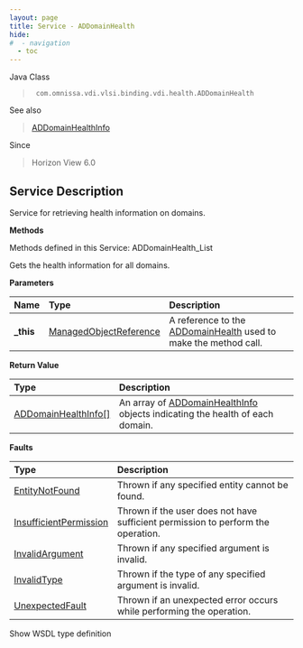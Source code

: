 ```yaml
---
layout: page
title: Service - ADDomainHealth
hide:
#  - navigation
  - toc
---
```








Java Class
> ` com.omnissa.vdi.vlsi.binding.vdi.health.ADDomainHealth`

See also
> [ADDomainHealthInfo](vdi.health.ADDomainHealth.ADDomainHealthInfo.md)

Since
> Horizon View 6.0





## Service Description

Service for retrieving health information on domains.

**Methods**

Methods defined in this Service:
ADDomainHealth_List




Gets the health information for all domains.

**Parameters**

 Name | Type | Description
:---|:---|:---
**_this**| [ManagedObjectReference](vmodl.ManagedObjectReference.md)|  A reference to the [ADDomainHealth](vdi.health.ADDomainHealth.md) used to make the method call.



**Return Value**

Type | Description
:---|:---
[ADDomainHealthInfo[]](vdi.health.ADDomainHealth.ADDomainHealthInfo.md)| An array of [ADDomainHealthInfo](vdi.health.ADDomainHealth.ADDomainHealthInfo.md) objects indicating the health of each domain.



**Faults**

Type | Description
:---|:---
[EntityNotFound](vdi.fault.EntityNotFound.md)| Thrown if any specified entity cannot be found.
[InsufficientPermission](vdi.fault.InsufficientPermission.md)| Thrown if the user does not have sufficient permission to perform the operation.
[InvalidArgument](vdi.fault.InvalidArgument.md)| Thrown if any specified argument is invalid.
[InvalidType](vdi.fault.InvalidType.md)| Thrown if the type of any specified argument is invalid.
[UnexpectedFault](vdi.fault.UnexpectedFault.md)| Thrown if an unexpected error occurs while performing the operation.

Show WSDL type definition












 
